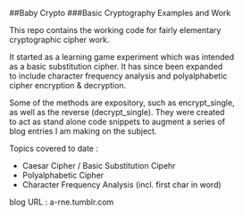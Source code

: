 ##Baby Crypto 
###Basic Cryptography Examples and Work

This repo contains the working code for fairly elementary  
cryptographic cipher work.

It started as a learning game experiment which was intended  
as a basic substitution cipher.  It has since been expanded  
to include character frequency analysis and polyalphabetic  
cipher encryption & decryption.

Some of the methods are expository, such as encrypt_single,  
as well as the reverse (decrypt_single).  They were created  
to act as stand alone code snippets to augment a series of  
blog entries I am making on the subject.

Topics covered to date :

*  Caesar Cipher / Basic Substitution Cipehr
*  Polyalphabetic Cipher
*  Character Frequency Analysis (incl. first char in word)

blog URL : a-rne.tumblr.com

